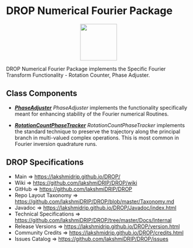 # DROP Numerical Fourier Package

<p align="center"><img src="https://github.com/lakshmiDRIP/DROP/blob/master/DRIP_Logo.gif?raw=true" width="100"></p>

DROP Numerical Fourier Package implements the Specific Fourier Transform Functionality - Rotation Counter,
	Phase Adjuster.


## Class Components

 * [***PhaseAdjuster***](https://github.com/lakshmiDRIP/DROP/tree/master/src/main/java/org/drip/numerical/fourier/PhaseAdjuster.java)
 <i>PhaseAdjuster</i> implements the functionality specifically meant for enhancing stability of the Fourier
 numerical Routines.

 * [***RotationCountPhaseTracker***](https://github.com/lakshmiDRIP/DROP/tree/master/src/main/java/org/drip/numerical/fourier/RotationCountPhaseTracker.java)
 <i>RotationCountPhaseTracker</i> implements the standard technique to preserve the trajectory along the
 principal branch in multi-valued complex operations. This is most common in Fourier inversion quadrature
 runs.


## DROP Specifications

 * Main                     => https://lakshmidrip.github.io/DROP/
 * Wiki                     => https://github.com/lakshmiDRIP/DROP/wiki
 * GitHub                   => https://github.com/lakshmiDRIP/DROP
 * Repo Layout Taxonomy     => https://github.com/lakshmiDRIP/DROP/blob/master/Taxonomy.md
 * Javadoc                  => https://lakshmidrip.github.io/DROP/Javadoc/index.html
 * Technical Specifications => https://github.com/lakshmiDRIP/DROP/tree/master/Docs/Internal
 * Release Versions         => https://lakshmidrip.github.io/DROP/version.html
 * Community Credits        => https://lakshmidrip.github.io/DROP/credits.html
 * Issues Catalog           => https://github.com/lakshmiDRIP/DROP/issues
